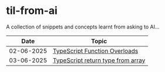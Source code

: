 # til-from-ai

A collection of snippets and concepts learnt from asking to AI...

| Date | Topic |
|------|-------|
| 02-06-2025 | [TypeScript Function Overloads](snippets.md#typescript-function-overloads) |
| 03-06-2025 | [TypeScript return type from array](snippets.md#typescript-return-type-from-array) |
